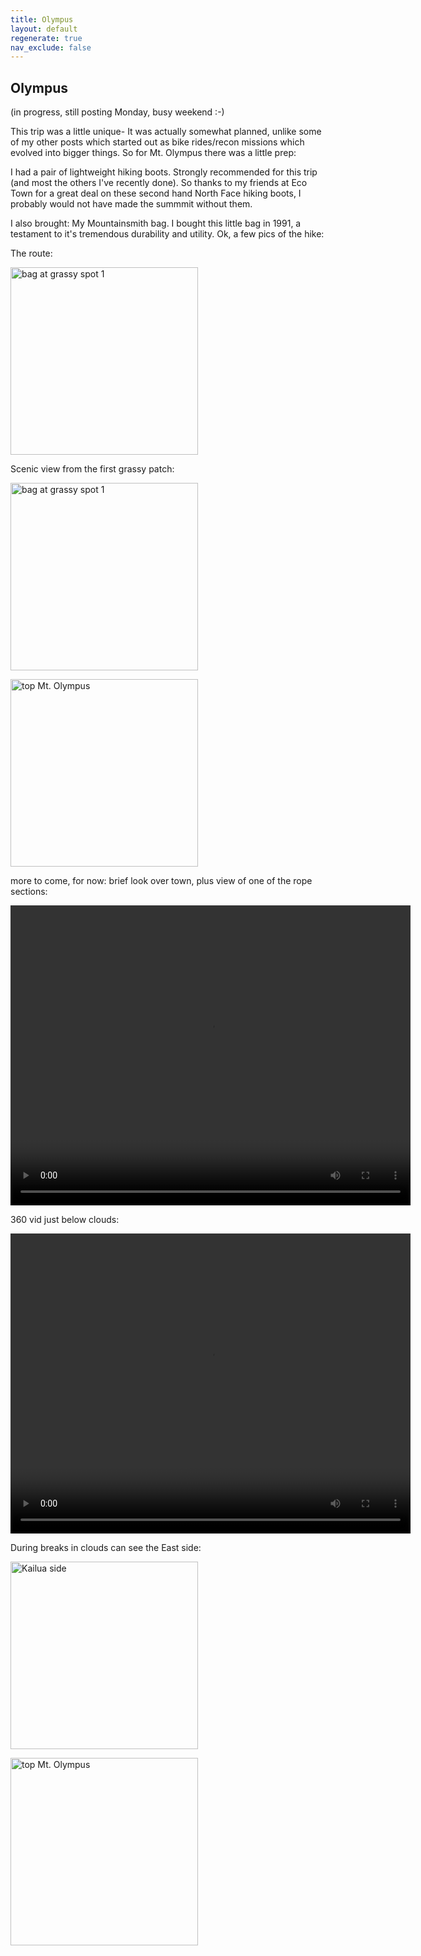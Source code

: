 ```yaml
---
title: Olympus
layout: default
regenerate: true
nav_exclude: false
---
```


## Olympus

(in progress, still posting Monday, busy weekend :-)

This trip was a little unique- It was actually somewhat planned, unlike some of my other posts which started out as bike rides/recon missions which evolved into bigger things.  So for Mt. Olympus there was a little prep:

I had a pair of lightweight hiking boots.  Strongly recommended for this trip (and most the others I've recently done).  So thanks to my friends at Eco Town for a great deal on these second hand North Face hiking boots, I probably would not have made the summmit without them.  

I also brought:  My Mountainsmith bag.  I bought this little bag in 1991, a testament to it's tremendous durability and utility.  Ok, a few pics of the hike:  

The route:  


<p><img src="../oahuv1/images/olympusroute.jpg"   alt="bag at grassy spot 1" height="300px" /></p>


Scenic view from the first grassy patch:

<p><img src="../oahuv1/images/olympusgrass1JPG"   alt="bag at grassy spot 1" height="300px" /></p>


<p><img src="../oahuv1/images/olympus1.JPG" alt="top Mt. Olympus" height="300px" /></p>



more to come, for now:  brief look over town, plus view of one of the rope sections:


<p>
<video width="640" height="480" controls>
<source src="../oahuv1/images/olympustrail.webm" type="video/webm">
  Your browser does not support the video tag.
</video>
</p>

360 vid just below clouds:

<p>
<video width="640" height="480" controls>
<source src="../oahuv1/images/olympus360vid.webm" type="video/webm">
  Your browser does not support the video tag.
</video>
</p>


During breaks in clouds can see the East side: 

<p><img src="../oahuv1/images/olympuskailuaview.JPG" alt="Kailua side" height="300px" /></p>


<p><img src="../oahuv1/images/olympus2.JPG" alt="top Mt. Olympus" height="300px" /></p>
